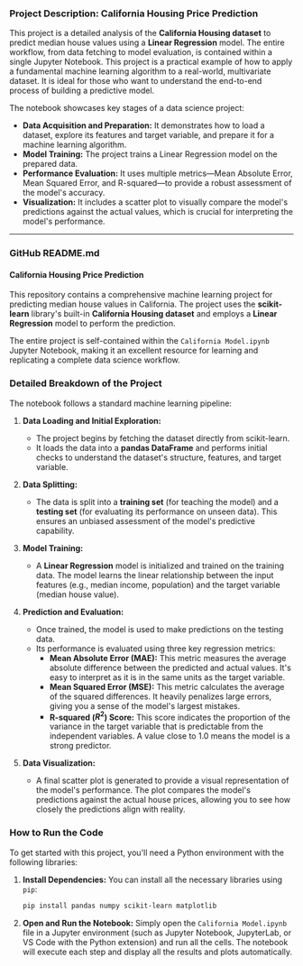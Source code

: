 ### Project Description: California Housing Price Prediction

This project is a detailed analysis of the **California Housing dataset** to predict median house values using a **Linear Regression** model. The entire workflow, from data fetching to model evaluation, is contained within a single Jupyter Notebook. This project is a practical example of how to apply a fundamental machine learning algorithm to a real-world, multivariate dataset. It is ideal for those who want to understand the end-to-end process of building a predictive model.

The notebook showcases key stages of a data science project:

  * **Data Acquisition and Preparation:** It demonstrates how to load a dataset, explore its features and target variable, and prepare it for a machine learning algorithm.
  * **Model Training:** The project trains a Linear Regression model on the prepared data.
  * **Performance Evaluation:** It uses multiple metrics—Mean Absolute Error, Mean Squared Error, and R-squared—to provide a robust assessment of the model's accuracy.
  * **Visualization:** It includes a scatter plot to visually compare the model's predictions against the actual values, which is crucial for interpreting the model's performance.

-----

### GitHub README.md

#### **California Housing Price Prediction**

This repository contains a comprehensive machine learning project for predicting median house values in California. The project uses the **scikit-learn** library's built-in **California Housing dataset** and employs a **Linear Regression** model to perform the prediction.

The entire project is self-contained within the `California Model.ipynb` Jupyter Notebook, making it an excellent resource for learning and replicating a complete data science workflow.

### **Detailed Breakdown of the Project**

The notebook follows a standard machine learning pipeline:

1.  **Data Loading and Initial Exploration:**

      * The project begins by fetching the dataset directly from scikit-learn.
      * It loads the data into a **pandas DataFrame** and performs initial checks to understand the dataset's structure, features, and target variable.

2.  **Data Splitting:**

      * The data is split into a **training set** (for teaching the model) and a **testing set** (for evaluating its performance on unseen data). This ensures an unbiased assessment of the model's predictive capability.

3.  **Model Training:**

      * A **Linear Regression** model is initialized and trained on the training data. The model learns the linear relationship between the input features (e.g., median income, population) and the target variable (median house value).

4.  **Prediction and Evaluation:**

      * Once trained, the model is used to make predictions on the testing data.
      * Its performance is evaluated using three key regression metrics:
          * **Mean Absolute Error (MAE):** This metric measures the average absolute difference between the predicted and actual values. It's easy to interpret as it is in the same units as the target variable.
          * **Mean Squared Error (MSE):** This metric calculates the average of the squared differences. It heavily penalizes large errors, giving you a sense of the model's largest mistakes.
          * **R-squared ($R^2$) Score:** This score indicates the proportion of the variance in the target variable that is predictable from the independent variables. A value close to 1.0 means the model is a strong predictor.

5.  **Data Visualization:**

      * A final scatter plot is generated to provide a visual representation of the model's performance. The plot compares the model's predictions against the actual house prices, allowing you to see how closely the predictions align with reality.

### **How to Run the Code**

To get started with this project, you'll need a Python environment with the following libraries:

1.  **Install Dependencies:**
    You can install all the necessary libraries using `pip`:
    ```bash
    pip install pandas numpy scikit-learn matplotlib
    ```
2.  **Open and Run the Notebook:**
    Simply open the `California Model.ipynb` file in a Jupyter environment (such as Jupyter Notebook, JupyterLab, or VS Code with the Python extension) and run all the cells. The notebook will execute each step and display all the results and plots automatically.
